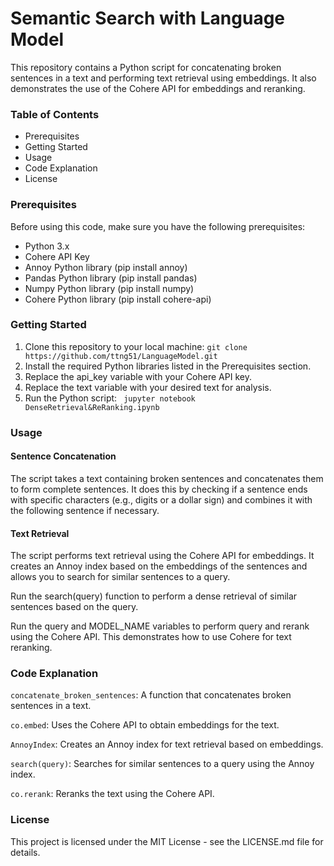 # Semantic Search with Language Model
This repository contains a Python script for concatenating broken sentences in a text and performing text retrieval using embeddings. It also demonstrates the use of the Cohere API for embeddings and reranking.

### Table of Contents
- Prerequisites
- Getting Started
- Usage
- Code Explanation
- License
### Prerequisites
Before using this code, make sure you have the following prerequisites:
- Python 3.x
- Cohere API Key
- Annoy Python library (pip install annoy)
- Pandas Python library (pip install pandas)
- Numpy Python library (pip install numpy)
- Cohere Python library (pip install cohere-api)

### Getting Started
1. Clone this repository to your local machine:
``` git clone https://github.com/ttng51/LanguageModel.git ```
2. Install the required Python libraries listed in the Prerequisites section.
3. Replace the api_key variable with your Cohere API key.
4. Replace the text variable with your desired text for analysis.
5. Run the Python script:
``` jupyter notebook DenseRetrieval&ReRanking.ipynb``` 
### Usage
#### Sentence Concatenation
The script takes a text containing broken sentences and concatenates them to form complete sentences. It does this by checking if a sentence ends with specific characters (e.g., digits or a dollar sign) and combines it with the following sentence if necessary.

#### Text Retrieval
The script performs text retrieval using the Cohere API for embeddings. It creates an Annoy index based on the embeddings of the sentences and allows you to search for similar sentences to a query.

Run the search(query) function to perform a dense retrieval of similar sentences based on the query.

Run the query and MODEL_NAME variables to perform query and rerank using the Cohere API. This demonstrates how to use Cohere for text reranking.
### Code Explanation
```concatenate_broken_sentences```: A function that concatenates broken sentences in a text.

```co.embed```: Uses the Cohere API to obtain embeddings for the text.

```AnnoyIndex```: Creates an Annoy index for text retrieval based on embeddings.

```search(query)```: Searches for similar sentences to a query using the Annoy index.

```co.rerank```: Reranks the text using the Cohere API.

### License
This project is licensed under the MIT License - see the LICENSE.md file for details.
